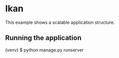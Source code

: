 Ikan
=========

This example shows a scalable application structure.

Running the application
-----------------------

(venv) $ python manage.py runserver

